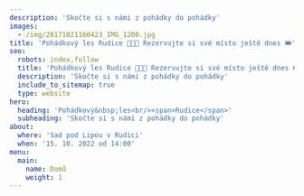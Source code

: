 ```yaml
---
description: 'Skočte si s námi z pohádky do pohádky'
images:
  - /img/20171021160423_IMG_1200.jpg
title: 'Pohádkový les Rudice 🌲🍂👸 Rezervujte si své místo ještě dnes 🎟️'
seo:
  robots: index,follow
  title: 'Pohádkový les Rudice 🌲🍂👸 Rezervujte si své místo ještě dnes 🎟️'
  description: 'Skočte si s námi z pohádky do pohádky'
  include_to_sitemap: true
  type: website
hero:
  heading: 'Pohádkový&nbsp;les<br/><span>Rudice</span>'
  subheading: 'Skočte si s námi z pohádky do pohádky'
about:
  where: 'Sad pod Lipou v Rudici'
  when: '15. 10. 2022 od 14:00'
menu:
  main:
    name: Domů
    weight: 1
---
```

